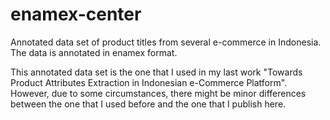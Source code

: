 # enamex-center
Annotated data set of product titles from several e-commerce in Indonesia. The data is annotated in enamex format.

This annotated data set is the one that I used in my last work "Towards Product Attributes Extraction in Indonesian e-Commerce Platform". However, due to some circumstances, there might be minor differences between the one that I used before and the one that I publish here.
